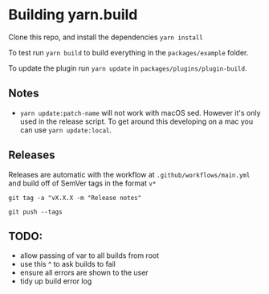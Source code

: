 # Building yarn.build

Clone this repo, and install the dependencies `yarn install`

To test run `yarn build` to build everything in the `packages/example` folder.

To update the plugin run `yarn update` in `packages/plugins/plugin-build`.

## Notes

- `yarn update:patch-name` will not work with macOS sed. However it's only used
  in the release script. To get around this developing on a mac you can use `yarn update:local`.

## Releases

Releases are automatic with the workflow at `.github/workflows/main.yml`
and build off of SemVer tags in the format `v*`

`git tag -a "vX.X.X -m "Release notes"`

`git push --tags`

## TODO:

- allow passing of var to all builds from root
- use this ^ to ask builds to fail
- ensure all errors are shown to the user
- tidy up build error log
